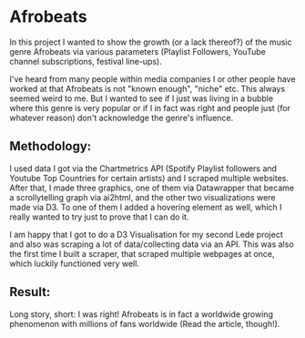 # Afrobeats

In this project I wanted to show the growth (or a lack thereof?) of the music genre Afrobeats via various parameters (Playlist Followers, YouTube channel subscriptions, festival line-ups).

I've heard from many people within media companies I or other people have worked at that Afrobeats is not "known enough", "niche" etc. This always seemed weird to me.
But I wanted to see if I just was living in a bubble where this genre is very popular or if I in fact was right and people just (for whatever reason) don't acknowledge 
the genre's influence.

## Methodology:

I used data I got via the Chartmetrics API (Spotify Playlist followers and Youtube Top Countries for certain artists) and I scraped multiple websites.
After that, I made three graphics, one of them via Datawrapper that became a scrollytelling graph via ai2html, and the other two visualizations were made via D3.
To one of them I added a hovering element as well, which I really wanted to try just to prove that I can do it.

I am happy that I got to do a D3 Visualisation for my second Lede project and also was scraping a lot of data/collecting data via an API. 
This was also the first time I built a scraper, that scraped multiple webpages at once, which luckily functioned very well.
 
## Result:
Long story, short: I was right! Afrobeats is in fact a worldwide growing phenomenon with millions of fans worldwide (Read the article, though!).
